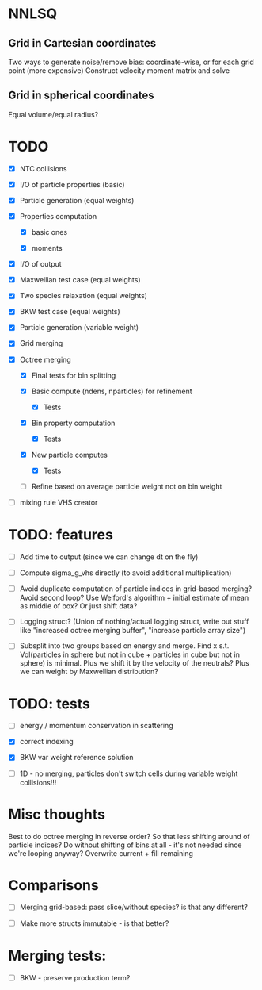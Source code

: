 # NNLSQ

## Grid in Cartesian coordinates

Two ways to generate noise/remove bias: coordinate-wise, or for each grid point (more expensive)
Construct velocity moment matrix and solve

## Grid in spherical coordinates

Equal volume/equal radius?

# TODO

- [x] NTC collisions

- [x] I/O of particle properties (basic)

- [x] Particle generation (equal weights)

- [x] Properties computation

    - [x] basic ones

    - [x] moments

- [x] I/O of output

- [x] Maxwellian test case (equal weights)

- [x] Two species relaxation (equal weights)

- [x] BKW test case (equal weights)

- [x] Particle generation (variable weight)

- [x] Grid merging

- [x] Octree merging

    - [x] Final tests for bin splitting

    - [x] Basic compute (ndens, nparticles) for refinement 
    
        - [x] Tests

    - [x] Bin property computation
    
        - [x] Tests

    - [x] New particle computes
    
        - [x] Tests

    - [ ] Refine based on average particle weight not on bin weight

- [ ] mixing rule VHS creator


# TODO: features

- [ ] Add time to output (since we can change dt on the fly)

- [ ] Compute sigma_g_vhs directly (to avoid additional multiplication)

- [ ] Avoid duplicate computation of particle indices in grid-based merging? Avoid second loop? Use Welford's algorithm + initial estimate of mean as middle of box? Or just shift data?

- [ ] Logging struct? (Union of nothing/actual logging struct, write out stuff like "increased octree merging buffer", "increase particle array size")

- [ ] Subsplit into two groups based on energy and merge. Find x s.t. Vol(particles in sphere but not in cube + particles in cube but not in sphere) is minimal. Plus we shift it by the velocity of the neutrals? Plus we can weight by Maxwellian distribution?

# TODO: tests

- [ ] energy / momentum conservation in scattering

- [x] correct indexing

- [x] BKW var weight reference solution

- [ ] 1D - no merging, particles don't switch cells during variable weight collisions!!!

# Misc thoughts
Best to do octree merging in reverse order? So that less shifting around of particle indices?
Do without shifting of bins at all - it's not needed since we're looping anyway? Overwrite current + fill remaining

# Comparisons

- [ ] Merging grid-based: pass slice/without species? is that any different?

- [ ] Make more structs immutable - is that better?

# Merging tests:

- [ ] BKW - preserve production term?